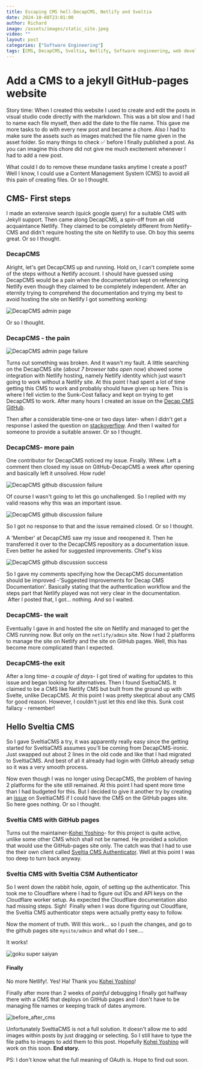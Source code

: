 ```yaml
---
title: Escaping CMS hell-DecapCMS, Netlify and Sveltia
date: 2024-10-08T23:01:00
author: Richard
image: /assets/images/static_site.jpeg
video: ""
layout: post
categories: ["Software Engineering"]
tags: [CMS, DecapCMS, Sveltia, Netlify, Software engineering, web development]
---
```

# Add a CMS to a jekyll GitHub-pages website
Story time: When I created this website I used to create and edit the posts in visual studio code directly with the markdown. This was a bit slow and I had to name each file myself, then add the date to the file name. This gave me more tasks to do with every new post and became a chore. Also I had to make sure the assets such as images matched the file name given in the asset folder. So many things to check ✅ before I finally published a post. As you can imagine this chore did not give me much excitement whenever I had to add a new post.

What could I do to remove these mundane tasks anytime I create a post? Well I know, I could use a Content Management System (CMS) to avoid all this pain of creating files. Or so I thought.

## CMS- First steps

I made an extensive search (quick google query) for a suitable CMS with Jekyll support. Then came along DecapCMS, a spin-off from an old acquaintance Netlify. They claimed to be completely different from Netlify-CMS and didn't require hosting the site on Netlify to use. Oh boy this seems great. Or so I thought.

### DecapCMS

Alright, let's get DecapCMS up and running. Hold on, I can't complete some of the steps without a Netlify account. I should have guessed using DecapCMS would be a pain when the documentation kept on referencing Netlify even though they claimed to be completely independent. After an eternity trying to comprehend the documentation and trying my best to avoid hosting the site on Netlify I got something working:

![DecapCMS admin page ](/assets/images/cms_post/decap_failure.png)

Or so I thought.

### DecapCMS - the pain 

![DecapCMS admin page failure ](/assets/images/cms_post/decap_failure_white.png)

Turns out something was broken. And it wasn't my fault. A little searching on the DecapCMS site (*about 7 browser tabs open now*) showed some integration with Netlify hosting, namely Netlify identity which just wasn't going to work without a Netlify site. At this point I had spent a lot of time getting this CMS to work and probably should have given up here. This is where I fell victim to the Sunk-Cost fallacy and kept on trying to get DecapCMS to work. After many hours I created an issue on the [Decap CMS GitHub](https://github.com/decaporg/decap-cms/issues/7280).

Then after a considerable time-one or two days later- when I didn't get a response I asked the question on [stackoverflow](https://stackoverflow.com/questions/79009410/can-i-use-decap-cms-on-github-pages-without-hosting-the-site-on-netlify). And then I waited for someone to provide a suitable answer. Or so I thought.

### DecapCMS- more pain

One contributor for DecapCMS noticed my issue. Finally. Whew. Left a comment then closed my issue on GitHub-DecapCMS a week after opening and basically left it unsolved. How rude!

![DecapCMS github discussion failure ](/assets/images/cms_post/decap_cms_github1.png)

Of course I wasn't going to let this go unchallenged. So I replied with my valid reasons why this was an important issue.

![DecapCMS github discussion failure ](/assets/images/cms_post/decap_cms_github2.png)

So I got no response to that and the issue remained closed. Or so I thought.

A 'Member' at DecapCMS saw my issue and reeopened it. Then he transferred it over to the DecapCMS repository as a documentation issue. Even better he asked for suggested improvements. Chef's kiss

![DecapCMS github discussion success ](/assets/images/cms_post/decap_cms_github3.png)

So I gave my comments specifying how the DecapCMS documentation should be improved -'Suggested Improvements for Decap CMS Documentation'. Basically stating that the authentication workflow and the steps part that Netlify played was not very clear in the documentation.  After I posted that, I got... nothing. And so I waited. 

### DecapCMS- the wait

Eventually I gave in and hosted the site on Netlify and managed to get the CMS running now. But only on the `netlify/admin` site. Now I had 2 platforms to manage the site on Netlify and the site on GitHub pages. Well, this has become more complicated than I expected.

### DecapCMS-the exit

After a long time- *a couple of days*- I got tired of waiting for updates to this issue and began looking for alternatives. Then I found SveltiaCMS. It claimed to be a CMS like Netlify CMS but built from the ground up with Svelte, unlike DecapCMS. At this point I was pretty skeptical about any CMS for good reason. However, I couldn't just let this end like this. Sunk cost fallacy - remember!

## Hello Sveltia CMS

So I gave SveltiaCMS a try, it was apparently really easy since the getting started for SveltiaCMS assumes you'll be coming from DecapCMS-ironic. Just swapped out about 2 lines in the old code and like that I had migrated to SveltiaCMS. And best of all it already had login with GitHub already setup so it was a very smooth process.

Now even though I was no longer using DecapCMS, the problem of having 2 platforms for the site still remained. At this point I had spent more time than I had budgeted for this. But I decided to give it another try by creating an [issue](https://github.com/sveltia/sveltia-cms/issues/217#event-14547928697) on SveltiaCMS if I could have the CMS on the GitHub pages site. So here goes nothing. Or so I thought. 

### Sveltia CMS with GitHub pages

Turns out the maintainer-[Kohei Yoshino](https://github.com/kyoshino)- for this project is quite active, unlike some other CMS which shall not be named. He provided a solution that would use the GitHub-pages site only. The catch was that I had to use the their own client called [Sveltia CMS Authenticator](https://github.com/sveltia/sveltia-cms-auth). Well at this point I was too deep to turn back anyway. 

### Sveltia CMS with Sveltia CSM Authenticator

So I went down the rabbit hole, *again*, of setting up the authenticator. This took me to Cloudflare where I had to figure out IDs and API keys on the Cloudflare worker setup. As expected the Cloudflare documentation also had missing steps. Sigh!  Finally when I was done figuring out Cloudflare, the Sveltia CMS authenticator steps were actually pretty easy to follow.

Now the moment of truth. Will this work... so I push the changes, and go to the github pages site `mysite/admin` and what do I see....

It works! 

![goku super saiyan ](/assets/images/cms_post/goku_yellow_super.gif)

#### Finally

No more Netlify!. Yes! Ha! Thank you [Kohei Yoshino](https://github.com/kyoshino)!

Finally after more than 2 weeks of *painful* debugging I finally got halfway there with a CMS that deploys on GitHub pages and I don't have to be managing file names or keeping track of dates anymore.

![before_after_cms ](/assets/images/cms_post/before_after_CMS.png)

Unfortunately SveltiaCMS is not a full solution. It doesn't allow me to add images within posts by just dragging or selecting. So I still have to type the file paths to images to add them to this post. Hopefully [Kohei Yoshino](https://github.com/kyoshino) will work on this soon. **End story.**

PS: I don't know what the full meaning of OAuth is. Hope to find out soon.
